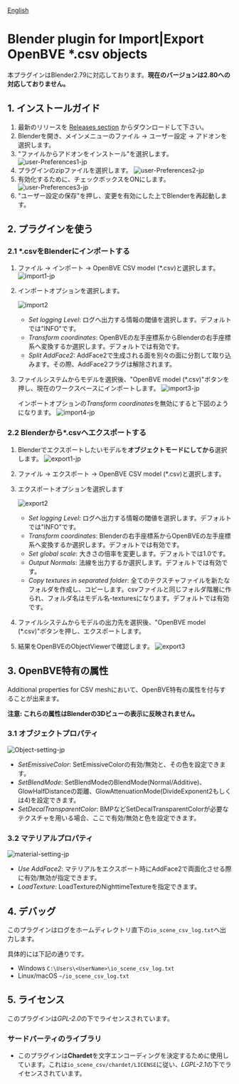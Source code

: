 [English](README.md)

# Blender plugin for Import|Export OpenBVE \*.csv objects

本プラグインはBlender2.79に対応しております。**現在のバージョンは2.80への対応しておりません。**

## 1. インストールガイド

1. 最新のリリースを [Releases section](https://github.com/maisvendoo/blenderCSV/releases) からダウンロードして下さい。
2. Blenderを開き、メインメニューのファイル -> ユーザー設定 -> アドオンを選択します。
3. "ファイルからアドオンをインストール"を選択します。
![user-Preferences1-jp](images/user-Preferences1-jp.jpg)
4. プラグインのzipファイルを選択します。
![user-Preferences2-jp](images/user-Preferences2-jp.jpg)
5. 有効化するために、チェックボックスをONにします。
![user-Preferences3-jp](images/user-Preferences3-jp.jpg)
6. "ユーザー設定の保存"を押し、変更を有効にした上でBlenderを再起動します。
## 2. プラグインを使う
### 2.1 \*.csvをBlenderにインポートする

1. ファイル -> インポート -> OpenBVE CSV model (\*.csv)と選択します。
   ![import1-jp](images/import1-jp.jpg)

2. インポートオプションを選択します。

   ![import2](images/import2.jpg)

   - *Set logging Level*: ログへ出力する情報の閾値を選択します。デフォルトでは"INFO"です。
   - *Transform coordinates*: OpenBVEの左手座標系からBlenderの右手座標系へ変換するか選択します。デフォルトでは有効です。
   - *Split AddFace2:* AddFace2で生成される面を別々の面に分割して取り込みます。その際、AddFace2フラグは解除されます。

3. ファイルシステムからモデルを選択後、"OpenBVE model (\*.csv)"ボタンを押し、現在のワークスペースにインポートします。
   ![import3-jp](images/import3-jp.jpg)

   インポートオプションの*Transform coordinates*を無効にすると下図のようになります。
   ![import4-jp](images/import4-jp.jpg)

### 2.2 Blenderから\*.csvへエクスポートする

1. Blenderでエクスポートしたいモデルを**オブジェクトモードにしてから**選択します。
   ![export1-jp](images/export1-jp.jpg)
2. ファイル -> エクスポート -> OpenBVE CSV model (\*.csv)と選択します。
3. エクスポートオプションを選択します

   ![export2](images/export2.jpg)

   - *Set logging Level*: ログへ出力する情報の閾値を選択します。デフォルトでは"INFO"です。
   - *Transform coordinates*: Blenderの右手座標系からOpenBVEの左手座標系へ変換するか選択します。デフォルトでは有効です。
   - *Set global scale*: 大きさの倍率を変更します。デフォルトでは1.0です。
   - *Output Normals*: 法線を出力するか選択します。デフォルトでは有効です。
   - *Copy textures in separated folder*: 全てのテクスチャファイルを新たなフォルダを作成し、コピーします。csvファイルと同じフォルダ階層に作られ、フォルダ名はモデル名-texturesになります。デフォルトでは有効です。

4. ファイルシステムからモデルの出力先を選択後、"OpenBVE model (\*.csv)"ボタンを押し、エクスポートします。

5. 結果をOpenBVEのObjectViewerで確認します。
    ![export3](images/export3.jpg)
## 3. OpenBVE特有の属性
Additional properties for CSV meshにおいて、OpenBVE特有の属性を付与することが出来ます。

**注意: これらの属性はBlenderの3Dビューの表示に反映されません。**

### 3.1 オブジェクトプロパティ
![Object-setting-jp](images/Object-setting-jp.jpg)

- *SetEmissiveColor*: SetEmissiveColorの有効/無効と、その色を設定できます。
- *SetBlendMode*: SetBlendModeのBlendMode(Normal/Additive)、GlowHalfDistanceの距離、GlowAttenuationMode(DivideExponent2もしくは4)を設定できます。
- *SetDecalTransparentColor*: BMPなどSetDecalTransparentColorが必要なテクスチャを用いる場合、ここで有効/無効と色を設定できます。

### 3.2 マテリアルプロパティ

![material-setting-jp](images/material-setting-jp.jpg)

- *Use AddFace2*: マテリアルをエクスポート時にAddFace2で両面化させる際に有効/無効が指定できます。
- *LoadTexture*: LoadTextureのNighttimeTextureを指定できます。

## 4. デバッグ

このプラグインはログをホームディレクトリ直下の`io_scene_csv_log.txt`へ出力します。

具体的には下記の通りです。

- Windows
  `C:\Users\<UserName>\io_scene_csv_log.txt`
- Linux/macOS
  `~/io_scene_csv_log.txt`

## 5. ライセンス

このプラグインは*GPL-2.0*の下でライセンスされています。
### サードパーティのライブラリ
- このプラグインは**Chardet**を文字エンコーディングを決定するために使用しています。これは`io_scene_csv/chardet/LICENSE`に従い、*LGPL-2.1*の下でライセンスされています。

